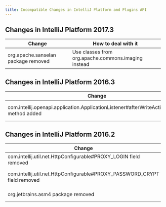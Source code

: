 ```yaml
---
title: Incompatible Changes in IntelliJ Platform and Plugins API
---
```


## Changes in IntelliJ Platform 2017.3

|  Change | How to deal with it |
|---------|---------------------|
|org.apache.sanselan package removed | Use classes from org.apache.commons.imaging instead |

## Changes in IntelliJ Platform 2016.3

|  Change | How to deal with it |
|---------|---------------------|
| com.intellij.openapi.application.ApplicationListener#afterWriteActionFinished method added | Implement this method or extend com.intellij.openapi.application.ApplicationAdapter class instead of implementing the interface |


## Changes in IntelliJ Platform 2016.2 

|  Change | How to deal with it |
|---------|---------------------|
| com.intellij.util.net.HttpConfigurable#PROXY_LOGIN field removed | Use com.intellij.util.net.HttpConfigurable#getProxyLogin() instead |
| com.intellij.util.net.HttpConfigurable#PROXY_PASSWORD_CRYPT field removed | Use com.intellij.util.net.HttpConfigurable#getPlainProxyPassword() instead |
| org.jetbrains.asm4 package removed | Use classes from org.jetbrains.org.objectweb.asm package instead |

